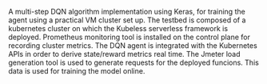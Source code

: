 A multi-step DQN algorithm implementation using Keras, for training the agent using a practical VM cluster set up. The testbed is composed of a kubernetes cluster on which the Kubeless serverless framework is deployed. Prometheus monitoring tool is installed on the control plane for recording cluster metrics. 
The DQN agent is integrated with the Kubernetes APIs in order to derive state/reward metrics real time. The Jmeter load generation tool is used to generate requests for the deployed funcions. This data is used for training the model online.
